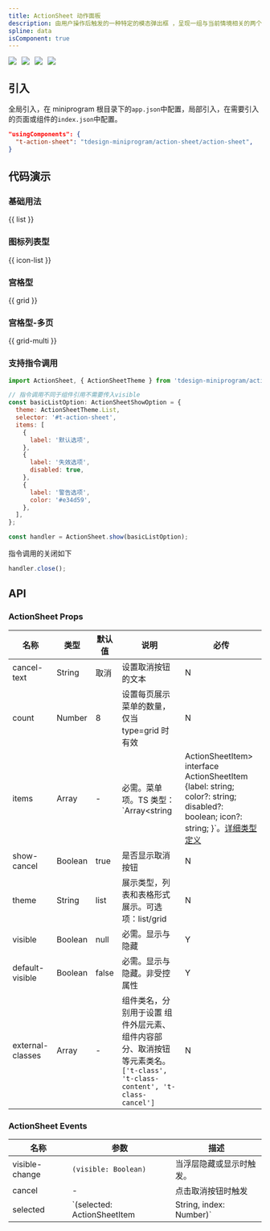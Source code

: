 ```yaml
---
title: ActionSheet 动作面板
description: 由用户操作后触发的一种特定的模态弹出框 ，呈现一组与当前情境相关的两个或多个选项。
spline: data
isComponent: true
---
```


<span class="coverages-badge" style="margin-right: 10px"><img src="https://img.shields.io/badge/coverages%3A%20lines-0%25-red" /></span><span class="coverages-badge" style="margin-right: 10px"><img src="https://img.shields.io/badge/coverages%3A%20functions-0%25-red" /></span><span class="coverages-badge" style="margin-right: 10px"><img src="https://img.shields.io/badge/coverages%3A%20statements-0%25-red" /></span><span class="coverages-badge" style="margin-right: 10px"><img src="https://img.shields.io/badge/coverages%3A%20branches-0%25-red" /></span>
## 引入

全局引入，在 miniprogram 根目录下的`app.json`中配置，局部引入，在需要引入的页面或组件的`index.json`中配置。

```json
"usingComponents": {
  "t-action-sheet": "tdesign-miniprogram/action-sheet/action-sheet",
}
```

## 代码演示

### 基础用法

{{ list }}

### 图标列表型

{{ icon-list }}

### 宫格型

{{ grid }}

### 宫格型-多页

{{ grid-multi }}

### 支持指令调用

```javascript
import ActionSheet, { ActionSheetTheme } from 'tdesign-miniprogram/action-sheet/index';

// 指令调用不同于组件引用不需要传入visible
const basicListOption: ActionSheetShowOption = {
  theme: ActionSheetTheme.List,
  selector: '#t-action-sheet',
  items: [
    {
      label: '默认选项',
    },
    {
      label: '失效选项',
      disabled: true,
    },
    {
      label: '警告选项',
      color: '#e34d59',
    },
  ],
};

const handler = ActionSheet.show(basicListOption);
```

指令调用的关闭如下

```javascript
handler.close();
```


## API
### ActionSheet Props

名称 | 类型 | 默认值 | 说明 | 必传
-- | -- | -- | -- | --
cancel-text | String | 取消 | 设置取消按钮的文本 | N
count | Number | 8 | 设置每页展示菜单的数量，仅当 type=grid 时有效 | N
items | Array | - | 必需。菜单项。TS 类型：`Array<string | ActionSheetItem>` `interface ActionSheetItem {label: string; color?: string; disabled?: boolean; icon?: string; }`。[详细类型定义](https://github.com/Tencent/tdesign-miniprogram/tree/develop/src/action-sheet/type.ts) | Y
show-cancel | Boolean | true | 是否显示取消按钮 | N
theme | String | list | 展示类型，列表和表格形式展示。可选项：list/grid | N
visible | Boolean | null | 必需。显示与隐藏 | Y
default-visible | Boolean | false | 必需。显示与隐藏。非受控属性 | Y
external-classes | Array | - | 组件类名，分别用于设置 组件外层元素、组件内容部分、取消按钮 等元素类名。`['t-class', 't-class-content', 't-class-cancel']` | N

### ActionSheet Events

名称 | 参数 | 描述
-- | -- | --
visible-change | `(visible: Boolean)` | 当浮层隐藏或显示时触发。
cancel | - | 点击取消按钮时触发
selected | `(selected: ActionSheetItem | String, index: Number)` | 选择菜单项时触发

